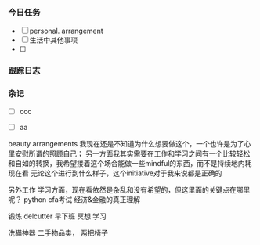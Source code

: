 
### 今日任务
- [ ] personal. arrangement
- [ ] 生活中其他事项
- [ ] 



### 跟踪日志


### 杂记

- [ ] ccc
- [ ] aa





beauty arrangements  我现在还是不知道为什么想要做这个，一个也许是为了心里安慰所谓的照顾自己；
另一方面我其实需要在工作和学习之间有一个比较轻松和自如的转换，我希望接着这个场合能做一些mindful的东西，而不是持续地内耗
现在看  无论这个进行到什么样子，这个initiative对于我来说都是正确的

另外工作 学习方面，现在看依然是杂乱和没有希望的，但这里面的关键点在哪里呢？
python
cfa考试
经济&金融的真正理解


锻炼 delcutter  早下班 冥想  学习


洗猫神器
二手物品卖， 两把椅子